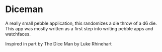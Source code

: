 Diceman
=======

A really small pebble application, this randomizes a die throw of a d6 die.
This app was mostly written as a first step into writing pebble apps and watchfaces.

Inspired in part by The Dice Man by Luke Rhinehart

